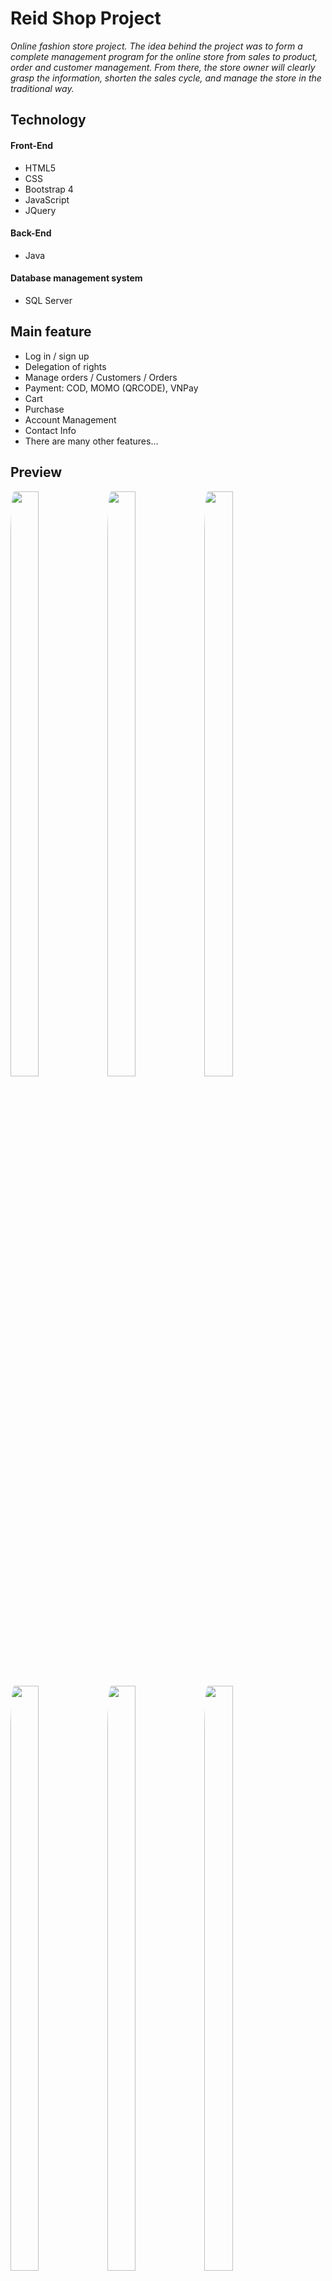# Reid Shop Project 
*Online fashion store project. The idea behind the project was to form a complete management program for the online store from sales to product, order and customer management. From there, the store owner will clearly grasp the information, shorten the sales cycle, and manage the store in the traditional way.* 
## Technology

#### Front-End
- HTML5
- CSS
- Bootstrap 4
- JavaScript
- JQuery

#### Back-End
- Java

#### Database management system
- SQL Server


## Main feature
- Log in / sign up
- Delegation of rights
- Manage orders / Customers / Orders
- Payment: COD, MOMO (QRCODE), VNPay
- Cart
- Purchase
- Account Management
- Contact Info
- There are many other features...

## Preview
<img src="./Preview/Home.png" style="border-radius:4%" width="30%" height="49%" />&nbsp;<img src="./Preview/Home2.png" style="border-radius:4%" width="30%" height="49%" />&nbsp;<img src="./Preview/Home3.png" style="border-radius:4%" width="30%" height="49%" />
<img src="./Preview/About.png" style="border-radius:4%" width="30%" height="49%" />&nbsp;<img src="./Preview/Login.png" style="border-radius:4%" width="30%" height="49%" />&nbsp;<img src="./Preview/Contact.png" style="border-radius:4%" width="30%" height="49%" />
<img src="./Preview/Product.png" style="border-radius:4%" width="30%" height="49%" />&nbsp;<img src="./Preview/Cart.png" style="border-radius:4%" width="30%" height="49%" />&nbsp;<img src="./Preview/Momo.png" style="border-radius:4%" width="30%" height="49%" />
<img src="./Preview/VNPay.png" style="border-radius:4%" width="30%" height="49%" />&nbsp;<img src="./Preview/VNPay1.png" style="border-radius:4%" width="30%" height="49%" />&nbsp;<img src="./Preview/Myaccount.png" style="border-radius:4%" width="30%" height="49%" />
<img src="./Preview/Order.png" style="border-radius:4%" width="30%" height="49%" />&nbsp;<img src="./Preview/Orderdetail.png" style="border-radius:4%" width="30%" height="49%" />&nbsp;<img src="./Preview/AdminHome.png" style="border-radius:4%" width="30%" height="49%" />
<img src="./Preview/OrderManager.png" style="border-radius:4%" width="30%" height="49%" />&nbsp;<img src="./Preview/Customer.png" style="border-radius:4%" width="30%" height="49%" />&nbsp;<img src="./Preview/ProductManager.png" style="border-radius:4%" width="30%" height="49%" />
<br>
ETC...

## Contribute
- Thank Vo Truong for sharing the CRUD theme

Copyright (c) 2021, Khuong Hung